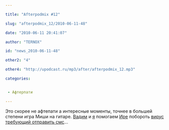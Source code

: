 ```yaml
---

title: "Afterpodmix #12"

slug: "afterpodmix_12/2010-06-11-48"

date: "2010-06-11 20:41:07"

author: "TERNOX"

id: "news_2010-06-11-48"

other2: "4"

other4: "http://upodcast.ru/mp3/after/afterpodmix_12.mp3"

categories:


 - Афтерпати

---
```

Это скорее не афтепати а интересные моменты, точнее в большей степени игра Миши на гитаре. [Вадим](http://vadimklimenko.com/) и [я](http://dimapolyakov.ru/) помогаем [Ире](http://twitter.com/Oktotorp/status/18213676287) побороть [вирус требующий отправить смс](http://dimapolyakov.ru/blog/1/2009-04-10-152)...